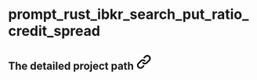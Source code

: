 # prompt_rust_ibkr_search_put_ratio_credit_spread

## The detailed project path [![alt text][1]](./project_path.md)

[1]: ./img/link_symbol.svg
